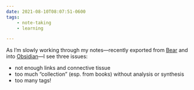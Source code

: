 ```yaml
---
date: 2021-08-10T08:07:51-0600
tags:
    - note-taking
    - learning

---
```


As I’m slowly working through my notes—recently exported from [Bear][b] and into [Obsidian][o]—I see three issues:

- not enough links and connective tissue
- too much “collection” (esp. from books) without analysis or synthesis
- too many tags!

[b]: https://bear.app
[o]: https://obsidian.md